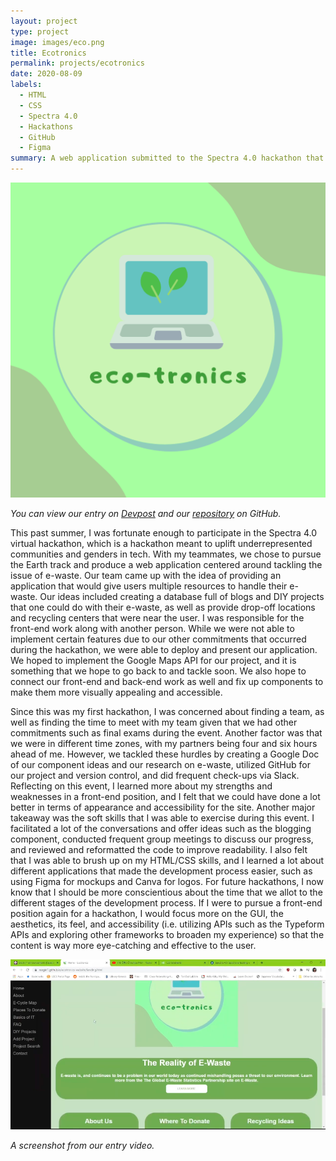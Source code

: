 ```yaml
---
layout: project
type: project
image: images/eco.png
title: Ecotronics
permalink: projects/ecotronics
date: 2020-08-09
labels:
  - HTML
  - CSS
  - Spectra 4.0
  - Hackathons
  - GitHub
  - Figma
summary: A web application submitted to the Spectra 4.0 hackathon that tackles the e-waste problem and provides resources for people to learn about tech and how to repurpose their e-waste.
---
```


<img class="ui medium floated rounded image" src="/images/eco.png" length="1000" width="800">

*You can view our entry on [Devpost](https://devpost.com/software/ecotronics) and our [repository](https://github.com/raegirl1/ecotronics-website) on GitHub.*

This past summer, I was fortunate enough to participate in the Spectra 4.0 virtual hackathon, which is a hackathon meant to uplift underrepresented communities and 
genders in tech. With my teammates, we chose to pursue the Earth track and produce a web application centered around tackling the issue of e-waste. Our team came up 
with the idea of providing an application that would give users multiple resources to handle their e-waste. Our ideas included creating a database full of blogs and 
DIY projects that one could do with their e-waste, as well as provide drop-off locations and recycling centers that were near the user. I was responsible for the 
front-end work along with another person. While we were not able to implement certain features due to our other commitments that occurred during the hackathon, we 
were able to deploy and present our application. We hoped to implement the Google Maps API for our project, and it is something that we hope to go back to and 
tackle soon. We also hope to connect our front-end and back-end work as well and fix up components to make them more visually appealing and accessible.

Since this was my first hackathon, I was concerned about finding a team, as well as finding the time to meet with my team given that we had other commitments such 
as final exams during the event. Another factor was that we were in different time zones, with my partners being four and six hours ahead of me. However, we tackled 
these hurdles by creating a Google Doc of our component ideas and our research on e-waste, utilized GitHub for our project and version control, and did frequent 
check-ups via Slack. Reflecting on this event, I learned more about my strengths and weaknesses in a front-end position, and I felt that we could have done a lot 
better in terms of appearance and accessibility for the site. Another major takeaway was the soft skills that I was able to exercise during this event. I 
facilitated a lot of the conversations and offer ideas such as the blogging component, conducted frequent group meetings to discuss our progress, and reviewed and 
reformatted the code to improve readability. I also felt that I was able to brush up on my HTML/CSS skills, and I learned a lot about different applications that 
made the development process easier, such as using Figma for mockups and Canva for logos. For future hackathons, I now know that I should be more conscientious 
about the time that we allot to the different stages of the development process. If I were to pursue a front-end position again for a hackathon, I would focus more 
on the GUI, the aesthetics, its feel, and accessibility (i.e. utilizing APIs such as the Typeform APIs and exploring other frameworks to broaden my experience) so 
that the content is way more eye-catching and effective to the user.

<img class="ui floated rounded image" src="/images/Screen Shot 2020-10-03 at 1.18.15 PM.png" length="1000" width="1000">

*A screenshot from our entry video.*
